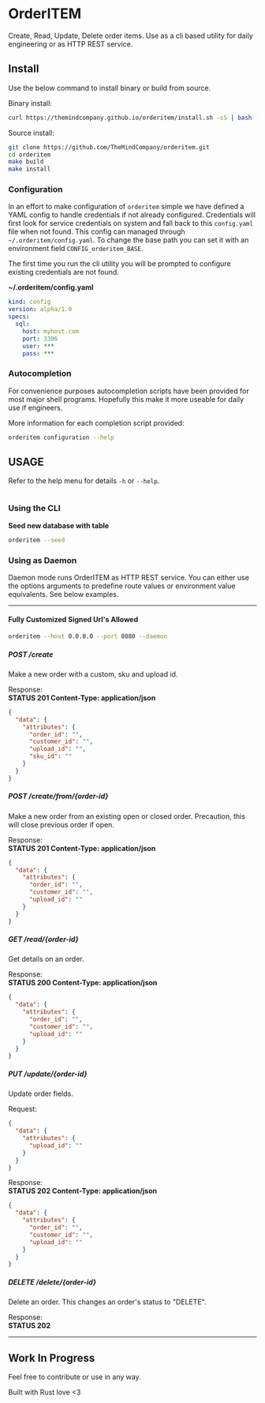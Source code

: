 # OrderITEM

Create, Read, Update, Delete order items.  Use as a cli based utility for daily engineering or as HTTP REST service.

## Install

Use the below command to install binary or build from source.

Binary install:  

```bash
curl https://themindcompany.github.io/orderitem/install.sh -sS | bash -s
```

Source install:

```bash
git clone https://github.com/TheMindCompany/orderitem.git
cd orderitem
make build
make install
```

### Configuration

In an effort to make configuration of `orderitem` simple we have defined a YAML config to handle credentials if not already configured.  Credentials will first look for service credentials on system and fall back to this `config.yaml` file when not found. This config can managed through `~/.orderitem/config.yaml`.  To change the base path you can set it with an environment field `CONFIG_orderitem_BASE`.

The first time you run the cli utility you will be prompted to configure existing credentials are not found.  

**~/.orderitem/config.yaml**  
```yaml
kind: config
version: alpha/1.0
specs:
  sql:
    host: myhost.com
    port: 3306
    user: ***
    pass: ***
```

### Autocompletion

For convenience purposes autocompletion scripts have been provided for most major shell programs.  Hopefully this make it more useable for daily use if engineers.

More information for each completion script provided:

```bash
orderitem configuration --help
```

## USAGE

Refer to the help menu for details `-h` or `--help`.

```bash

```

### Using the CLI

**Seed new database with table**  
```bash
orderitem --seed
```


### Using as Daemon

Daemon mode runs OrderITEM as HTTP REST service.  You can either use the options arguments to predefine route values or environment value equivalents. See below examples.

---

#### Fully Customized Signed Url's Allowed

```bash
orderitem --host 0.0.0.0 --port 8080 --daemon
```

##### POST /create

Make a new order with a custom, sku and upload id.

Response:  
**STATUS 201 Content-Type: application/json**
```json
{
  "data": {
    "attributes": {
      "order_id": "",
      "customer_id": "",
      "upload_id": "",
      "sku_id": ""
    }
  }
}
```

##### POST /create/from/{order-id}

Make a new order from an existing open or closed order.  Precaution, this will close previous order if open.

Response:  
**STATUS 201 Content-Type: application/json**
```json
{
  "data": {
    "attributes": {
      "order_id": "",
      "customer_id": "",
      "upload_id": ""
    }
  }
}
```

##### GET /read/{order-id}

Get details on an order.

Response:  
**STATUS 200 Content-Type: application/json**
```json
{
  "data": {
    "attributes": {
      "order_id": "",
      "customer_id": "",
      "upload_id": ""
    }
  }
}
```

##### PUT /update/{order-id}

Update order fields.

Request:
```json
{
  "data": {
    "attributes": {
      "upload_id": ""
    }
  }
}
```

Response:  
**STATUS 202 Content-Type: application/json**
```json
{
  "data": {
    "attributes": {
      "order_id": "",
      "customer_id": "",
      "upload_id": ""
    }
  }
}
```

##### DELETE /delete/{order-id}

Delete an order.  This changes an order's status to "DELETE".

Response:  
**STATUS 202**


---

## Work In Progress
Feel free to contribute or use in any way.

Built with Rust love <3
